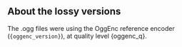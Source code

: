 
## About the lossy versions

The .ogg files were using the OggEnc reference encoder (`{oggenc_version}`), at quality level {oggenc_q}.
